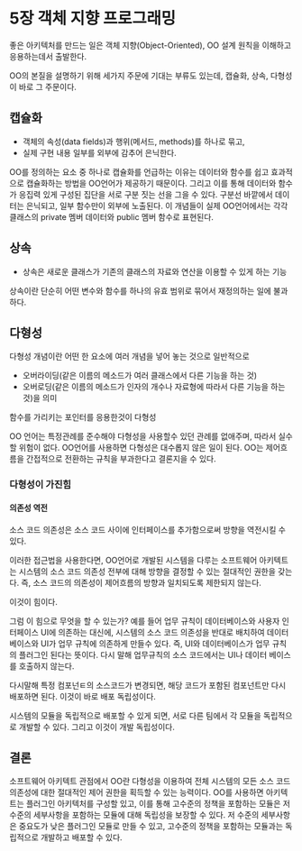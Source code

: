 # 5장 객체 지향 프로그래밍
좋은 아키텍처를 만드는 일은 객체 지향(Object-Oriented), OO 설계 원칙을 이해하고 응용하는데서 출발한다.

OO의 본질을 설명하기 위해 세가지 주문에 기대는 부류도 있는데,
캡슐화, 상속, 다형성이 바로 그 주문이다.

## 캡슐화
+ 객체의 속성(data fields)과 행위(메서드, methods)를 하나로 묶고,
+ 실제 구현 내용 일부를 외부에 감추어 은닉한다.

OO를 정의하는 요소 중 하나로 캡슐화를 언급하는 이유는 데이터와 함수를 쉽고 효과적으로 캡슐화하는 방법을 OO언어가 제공하기 때문이다.
그리고 이를 통해 데이터와 함수가 응집력 있게 구성된 집단을 서로 구분 짓는 선을 그을 수 있다.
구분선 바깥에서 데이터는 은닉되고, 일부 함수만이 외부에 노출된다.
이 개념들이 실제 OO언어에서는 각각 클래스의 private 멤버 데이터와 public 멤버 함수로 표현된다.

## 상속
+ 상속은 새로운 클래스가 기존의 클래스의 자료와 연산을 이용할 수 있게 하는 기능

상속이란 단순히 어떤 변수와 함수를 하나의 유효 범위로 묶어서 재정의하는 일에 불과하다.


## 다형성
다형성 개념이란 어떤 한 요소에 여러 개념을 넣어 놓는 것으로 일반적으로 
+ 오버라이딩(같은 이름의 메소드가 여러 클래스에서 다른 기능을 하는 것)
+ 오버로딩(같은 이름의 메소드가 인자의 개수나 자료형에 따라서 다른 기능을 하는 것)을 의미

함수를 가리키는 포인터를 응용한것이 다형성

OO 언어는 특정관례를 준수해야 다형성을 사용할수 있던 관례를 없애주며, 따라서 실수할 위험이 없다.
OO언어를 사용하면 다형성은 대수롭지 않은 일이 된다.
OO는 제어흐름을 간접적으로 전환하는 규칙을 부과한다고 결론지을 수 있다.

### 다형성이 가진힘

#### 의존성 역전
소스 코드 의존성은 소스 코드 사이에 인터페이스를 추가함으로써 방향을 역전시킬 수 있다.

이러한 접근법을 사용한다면, OO언어로 개발된 시스템을 다루는 소프트웨어 아키텍트는 시스템의 소스 코드 의존성 전부에 대해
방향을 결정할 수 있는 절대적인 권한을 갖는다.
즉, 소스 코드의 의존성이 제어흐름의 방향과 일치되도록 제한되지 않는다.

이것이 힘이다.

그럼 이 힘으로 무엇을 할 수 있는가? 예를 들어 업무 규칙이 데이터베이스와 사용자 인터페이스 UI에 의존하는 대신에,
시스템의 소스 코드 의존성을 반대로 배치하여 데이터베이스와 UI가 업무 규칙에 의존하게 만들수 있다.
즉, UI와 데이터베이스가 업무 규칙의 플러그인 된다는 뜻이다. 다시 말해 업무규칙의 소스 코드에서는 UI나 데이터 베이스를 호출하지 않는다.

다시말해 특정 컴포넌ㅌ의 소스코드가 변경되면, 해당 코드가 포함된 컴포넌트만 다시 배포하면 된다.
이것이 바로 배포 독립성이다.

시스템의 모듈을 독립적으로 배포할 수 있게 되면, 서로 다른 팀에서 각 모듈을 독립적으로 개발할 수 있다. 
그리고 이것이 개발 독립성이다.

## 결론
소프트웨어 아키텍트 관점에서
OO란 다형성을 이용하여 전체 시스템의 모든 소스 코드 의존성에 대한 절대적인 제어 권한을 획득할 수 있는 능력이다.
OO를 사용하면 아키텍트는 플러그인 아키텍처를 구성할 있고, 이를 통해 고수준의 정책을 포함하는 모듈은 저수준의 
세부사항을 포함하는 모듈에 대해 독립성을 보장할 수 있다. 
저 수준의 세부사항은 중요도가 낮은 플러그인 모듈로 만들 수 있고, 고수준의 정책을 포함하는 모듈과는 독립적으로 개발하고 배포할 수 있다. 

